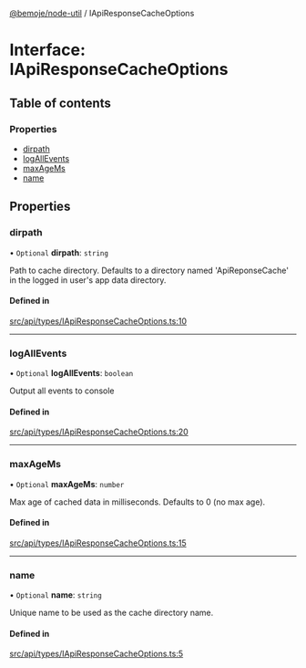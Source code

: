 [@bemoje/node-util](/docs/index.md) / IApiResponseCacheOptions

# Interface: IApiResponseCacheOptions

## Table of contents

### Properties

- [dirpath](/docs/interfaces/IApiResponseCacheOptions.md#dirpath)
- [logAllEvents](/docs/interfaces/IApiResponseCacheOptions.md#logallevents)
- [maxAgeMs](/docs/interfaces/IApiResponseCacheOptions.md#maxagems)
- [name](/docs/interfaces/IApiResponseCacheOptions.md#name)

## Properties

### dirpath

• `Optional` **dirpath**: `string`

Path to cache directory. Defaults to a directory named 'ApiReponseCache' in the logged in user's app data directory.

#### Defined in

[src/api/types/IApiResponseCacheOptions.ts:10](https://github.com/bemoje/bemoje-node-util/blob/f65e483/src/api/types/IApiResponseCacheOptions.ts#L10)

___

### logAllEvents

• `Optional` **logAllEvents**: `boolean`

Output all events to console

#### Defined in

[src/api/types/IApiResponseCacheOptions.ts:20](https://github.com/bemoje/bemoje-node-util/blob/f65e483/src/api/types/IApiResponseCacheOptions.ts#L20)

___

### maxAgeMs

• `Optional` **maxAgeMs**: `number`

Max age of cached data in milliseconds. Defaults to 0 (no max age).

#### Defined in

[src/api/types/IApiResponseCacheOptions.ts:15](https://github.com/bemoje/bemoje-node-util/blob/f65e483/src/api/types/IApiResponseCacheOptions.ts#L15)

___

### name

• `Optional` **name**: `string`

Unique name to be used as the cache directory name.

#### Defined in

[src/api/types/IApiResponseCacheOptions.ts:5](https://github.com/bemoje/bemoje-node-util/blob/f65e483/src/api/types/IApiResponseCacheOptions.ts#L5)
